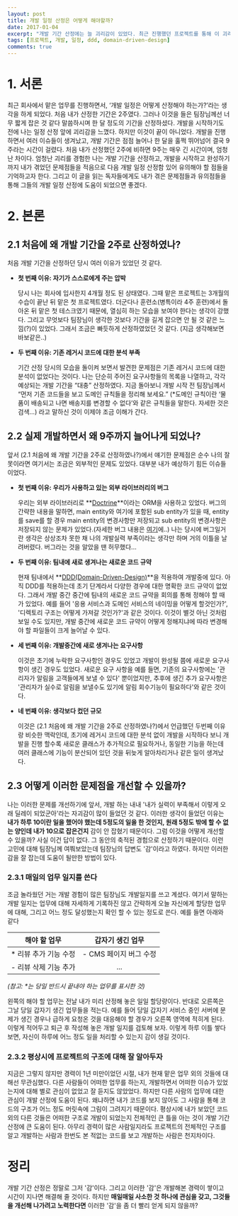```yaml
---
layout: post
title: 개발 일정 산정은 어떻게 해야할까?
date: 2017-01-04
excerpt: "개발 기간 산정에는 늘 괴리감이 있었다. 최근 진행했던 프로젝트를 통해 이 괴리감이 왜 생겼는지 고민해보고 개선 방안을 적어보았다."
tags: [프로젝트, 개발, 일정, ddd, domain-driven-design]
comments: true
---
```


# 1. 서론

최근 회사에서 맡은 업무를 진행하면서, ‘개발 일정은 어떻게 산정해야 하는가?’라는 생각을 하게 되었다. 처음 내가 산정한 기간은 2주였다. 그러나 이것을 들은 팀장님께선 너무 짧게 잡은 것 같다 말씀하시며 한 달 정도의 기간을 산정하셨다. 개발을 시작하기도 전에 나는 일정 산정 앞에 괴리감을 느꼈다. 하지만 이것이 끝이 아니었다. 개발을 진행하면서 여러 이슈들이 생겨났고, 개발 기간은 점점 늘어나 한 달을 훌쩍 뛰어넘어 결국 9주라는 시간이 걸렸다. 처음 내가 산정했던 2주에 비하면 9주는 매우 긴 시간이며, 엄청난 차이다. 엄청난 괴리를 경험한 나는 개발 기간을 산정하고, 개발을 시작하고 완성하기까지 내가 겪었던 문제점들을 적음으로 다음 개발 일정 산정함 있어 유의해야 할 점들을 기억하고자 한다. 그리고 이 글을 읽는 독자들에게도 내가 겪은 문제점들과 유의점들을 통해 그들의 개발 일정 산정에 도움이 되었으면 좋겠다. 

# 2. 본론

## 2.1 처음에 왜 개발 기간을 2주로 산정하였나?

처음 개발 기간을 산정하던 당시 여러 이유가 있었던 것 같다.

-  **첫 번째 이유: 자기가 스스로에게 주는 압박**

   당시 나는 회사에 입사한지 4개월 정도 된 상태였다. 그때 맡은 프로젝트는 3개월의 수습이 끝난 뒤 맡은 첫 프로젝트였다. 더군다나 훈련소(병특이라 4주 훈련)에서 돌아온 뒤 맡은 첫 테스크였기 때문에, 열심히 하는 모습을 보여야 한다는 생각이 강했다. 그리고 무엇보다 팀장님이 생각한 것보다 기간을 길게 잡으면 안 될 것 같은 느낌(?)이 있었다. 그래서 조금은 빠듯하게 산정하였었던 것 같다. (지금 생각해보면 바보같은..)

-  **두 번째 이유: 기존 레거시 코드에 대한 분석 부족**

    기간 산정 당시의 모습을 돌이켜 보면서 발견한 문제점은 기존 레거시 코드에 대한 분석이 없었다는 것이다. 나는 단순히 주어진 요구사항들의 목록을 나열하고, 각각 예상되는 개발 기간을 “대충” 산정하였다. 지금 돌아보니 개발 시작 전 팀장님께서 “먼저 기존 코드들을 보고 도메인 규칙들을 정리해 보세요.” (*도메인 규칙이란 ‘물품이 배송되고 나면 배송지를 변경할 수 없다’와 같은 규칙들을 말한다. 자세한 것은 검색…) 라고 말하신 것이 이제야 조금 이해가 간다. 


## 2.2 실제 개발하면서 왜 9주까지 늘어나게 되었나?

앞서 (2.1 처음에 왜 개발 기간을 2주로 산정하였나?)에서 얘기한 문제점은 순수 나의 잘못이라면 여기서는 조금은 외부적인 문제도 있었다. 대부분 내가 예상하기 힘든 이슈들 이었다.

- **첫 번째 이유: 우리가 사용하고 있는 외부 라이브러리의 버그**

  우리는 외부 라이브러리로 **[Doctrine](https://en.wikipedia.org/wiki/Doctrine)**이라는 ORM을 사용하고 있었다. 버그의 간략한 내용을 말하면, main entity와 여기에 포함된 sub entity가 있을 때, entity를 save를 할 경우 main entity의 변경사항만 저장되고 sub entity의 변경사항은 저장되지 않는 문제가 있었다.(자세한 버그 내용은 [여기](https://github.com/doctrine/doctrine2/issues/4142)에..) 나는 당시에 버그일거란 생각은 상상조차 못한 채  나의 개발실력 부족이라는 생각만 하며 거의 이틀을 날려버렸다. 버그라는 것을 알았을 땐 허무했다...

- **두 번째 이유: 팀내에 새로 생겨나는 새로운 코드 규약**

  현재 팀내에서 **[DDD(Domain-Driven-Design)](https://en.wikipedia.org/wiki/Domain-driven_design)**을 적용하여 개발중에 있다. 아직 DDD를 적용하는데 초기 단계라서 다양한 경우에 대한 명확한 코드 규약이 없었다. 그래서 개발 중간 중간에 팀내의 새로운 코드 규약을 회의를 통해 정해야 할 때가 있었다. 예를 들어 '응용 서비스과 도메인 서비스의 네이밍을 어떻게 할것인가?', '디렉토리 구조는 어떻게 가져갈 것인가?'과 같은 것이다. 이것이 별것 아닌 것처럼 보일 수도 있지만, 개발 중간에 새로운 코드 규약이 어떻게 정해지냐에 따라 변경해야 할 파일들이 크게 늘어날 수 있다.

- **세 번째 이유: 개발중간에 새로 생겨나는 요구사항**

  이것은 초기에 누락한 요구사항인 경우도 있었고 개발이 완성될 쯤에 새로운 요구사항이 생긴 경우도 있었다. 새로운 요구 사항을 예를 들면, 기존의 요구사항에는 '관리자가 알림을 고객들에게 보낼 수 있다' 뿐이었지만, 추후에 생긴 추가 요구사항은 '관리자가 실수로 알림을 보낼수도 있기에 알림 회수기능이 필요하다'와 같은 것이다.

- **네 번째 이유: 생각보다 컸던 규모**

  이것은 (2.1 처음에 왜 개발 기간을 2주로 산정하였나?)에서 언급했던 두번째 이유랑 비슷한 맥락인데, 초기에 레거시 코드에 대한 분석 없이 개발을 시작하다 보니 개발을 진행 할수록 새로운 클래스가 추가적으로 필요하거나, 동일한 기능을 하는데 여러 클래스에 기능이 분산되어 있던 것을 뒤늦게 알아차리거나 같은 일이 생겨났다.


## 2.3 어떻게 이러한 문제점을 개선할 수 있을까?

나는 이러한 문제를 개선하기에 앞서, 개발 하는 내내 '내가 실력이 부족해서 이렇게 오래 딜레이 되었군아'라는 자괴감이 많이 들었던 것 같다. 이러한 생각이 들었던 이유는 **내가 하루 10이란 일을 했어야 했는데 5정도의 일을 한 것인지, 원래 5정도 밖에 할 수 없는 양인데 내가 10으로 잡은건지** 감이 안 잡혔기 때문이다. 
그럼 이것을 어떻게 개선할 수 있을까? 사실 이건 답이 없다. 그 동안의 축적된 경험으로 산정하기 때문이다. 이런 고민에 대해 팀장님께 여쭤보았는데 팀장님의 답변도 '감'이라고 하였다. 하지만 이러한 감을 잘 잡는데 도움이 될만한 방법이 있다.

### 2.3.1 매일의 업무 일지를 쓴다

조금 놀라웠던 거는 개발 경험이 많은 팀장님도 개발일지를 쓰고 계셨다. 여기서 말하는 개발 일지는 업무에 대해 자세하게 기록하진 않고 간략하게 오늘 자신에게 할당한 업무에 대해, 그리고 어느 정도 달성했는지 확인 할 수 있는 정도로 쓴다. 예를 들면 아래와 같다

|    해야 할 업무    |    갑자기 생긴 업무    |
| :-----------: | :-------------: |
| * 리뷰 추가 기능 수정 | - CMS 페이지 버그 수정 |
| - 리뷰 삭제 기능 추가 |       ...       |

*(참고: \*는 당일 반드시 끝내야 하는 업무를 표시한 것)*

왼쪽의 해야 할 업무는 전날 내가 미리 산정해 놓은 일일 할당량이다. 반대로 오른쪽은 그날 당일 갑자기 생긴 업무들을 적는다. 예를 들어 당일 갑자기 서비스 중인 서버에 문제가 생긴 경우나 급하게 요청온 것을 대응해야 할 경우가 오른쪽 영역에 적히게 된다. 이렇게 적어두고 퇴근 후 작성해 놓은 개발 일지를 검토해 보자. 이렇게 하루 이틀 쌓다 보면, 자신이 하루에 어느 정도 일을 처리할 수 있는지 감이 생길 것이다.

### 2.3.2 평상시에 프로젝트의 구조에 대해 잘 알아두자

지금은 그렇지 않지만 경력이 1년 미만이었던 시절, 내가 현재 맡은 업무 외의 것들에 대해선 무관심했다. 다른 사람들이 어떠한 업무를 하는지, 개발하면서 어떠한 이슈가 있었는지에 대해 별로 관심이 없었고 잘 듣지도 않았었다. 하지만 다른 사람의 업무에 대한 관심이 개발 산정에 도움이 된다. 왜냐하면 내가 코드를 보지 않아도 그 사람을 통해 코드의 구조가 어느 정도 머릿속에 그림이 그려지기 때문이다. 평상시에 내가 보았던 코드 외의 다른 것들은 어떠한 구조로 개발이 되었는지 전체적인 큰 틀을 아는 것이 개발 기간 산정에 큰 도움이 된다. 아무리 경력이 많은 사람일지라도 프로젝트의 전체적인 구조를 알고 개발하는 사람과 한번도 본 적없는 코드를 보고 개발하는 사람은 천지차이다.

# 정리

개발 기간 산정은 정말로 그저 '감'이다. 그리고 이러한 '감'은 개발해본 경력이 쌓이고 시간이 지나면 해결해 줄 것이다. 하지만 **매일매일 사소한 것 하나에 관심을 갖고, 그것들을 개선해 나가려고 노력한다면** 이러한 '감'을 좀 더 빨리 얻게 되지 않을까?